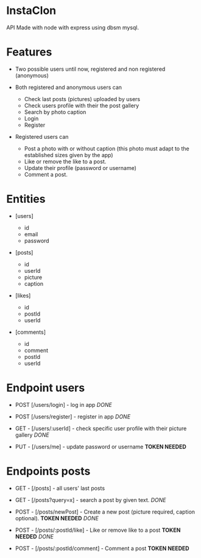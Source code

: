 # InstaClon

API Made with node with express using dbsm mysql.

# Features

-   Two possible users until now, registered and non registered (anonymous)

-   Both registered and anonymous users can

    -   Check last posts (pictures) uploaded by users
    -   Check users profile with their the post gallery
    -   Search by photo caption
    -   Login
    -   Register

-   Registered users can
    -   Post a photo with or without caption (this photo must adapt to the established sizes given by the app)
    -   Like or remove the like to a post.
    -   Update their profile (password or username)
    -   Comment a post.

# Entities

-   [users]

    -   id
    -   email
    -   password

-   [posts]

    -   id
    -   userId
    -   picture
    -   caption

-   [likes]

    -   id
    -   postId
    -   userId

-   [comments]

    -   id
    -   comment
    -   postId
    -   userId

# Endpoint users

-   POST [/users/login] - log in app _DONE_

-   POST [/users/register] - register in app _DONE_

-   GET - [/users/:userId] - check specific user profile with their picture gallery _DONE_

-   PUT - [/users/me] - update password or username **TOKEN NEEDED**

# Endpoints posts

-   GET - [/posts] - all users' last posts

-   GET - [/posts?query=x] - search a post by given text. _DONE_

-   POST - [/posts/newPost] - Create a new post (picture required, caption optional). **TOKEN NEEDED** _DONE_

-   POST - [/posts/:postId/like] - Like or remove like to a post **TOKEN NEEDED** _DONE_

-   POST - [/posts/:postId/comment] - Comment a post **TOKEN NEEDED**
